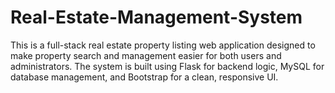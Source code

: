 # Real-Estate-Management-System
This is a full-stack real estate property listing web application designed to make property search and management easier for both users and administrators. The system is built using Flask for backend logic, MySQL for database management, and Bootstrap for a clean, responsive UI.
